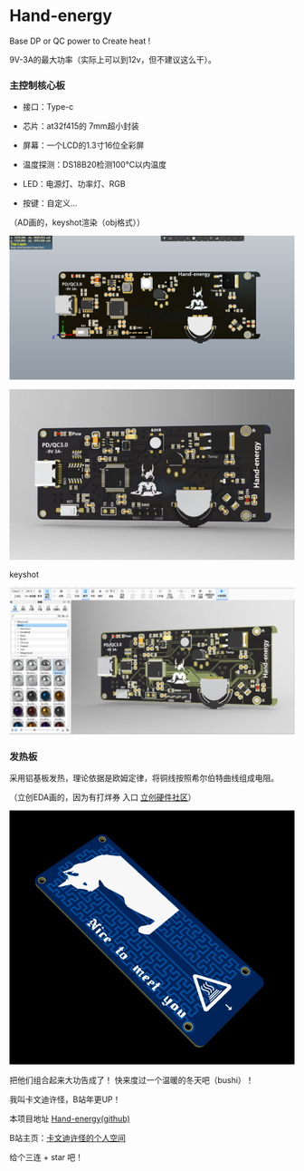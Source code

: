 # Hand-energy
Base DP or QC power to Create heat !

9V-3A的最大功率（实际上可以到12v，但不建议这么干）。



### 主控制核心板

- 接口：Type-c

- 芯片：at32f415的 7mm超小封装
- 屏幕：一个LCD的1.3寸16位全彩屏
- 温度探测：DS18B20检测100℃以内温度
- LED：电源灯、功率灯、RGB
- 按键：自定义...

（AD画的，keyshot渲染（obj格式））



![image-20221204181303289](https://raw.githubusercontent.com/SwiperWitty/img/main/img/202212041813361.png)



![image-20221121001621343](https://raw.githubusercontent.com/SwiperWitty/img/main/img/202211210016584.png)



keyshot

![image-20221121002221156](https://raw.githubusercontent.com/SwiperWitty/img/main/img/202211210027745.png)



### 发热板

采用铝基板发热，理论依据是欧姆定律，将铜线按照希尔伯特曲线组成电阻。

（立创EDA画的，因为有打烊券 入口 [立创硬件社区](https://oshwhub.com/)）

![image-20221121001640229](https://raw.githubusercontent.com/SwiperWitty/img/main/img/202211210016269.png)



把他们组合起来大功告成了！	快来度过一个温暖的冬天吧（bushi）！



我叫卡文迪许怪，B站年更UP！

本项目地址 [Hand-energy(github)](https://github.com/SwiperWitty/Hand-energy)

B站主页：[卡文迪许怪的个人空间](https://space.bilibili.com/102898291)

给个三连 + star 吧！
